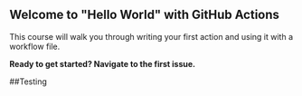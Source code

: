 ## Welcome to "Hello World" with GitHub Actions

This course will walk you through writing your first action and using it with a workflow file. 

**Ready to get started? Navigate to the first issue.**

##Testing

